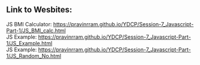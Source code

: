 <h2>Link to Wesbites:</h2>

JS BMI Calculator: https://pravinrram.github.io/YDCP/Session-7_Javascript-Part-1/JS_BMI_calc.html <br>
JS Example: https://pravinrram.github.io/YDCP/Session-7_Javascript-Part-1/JS_Example.html <br>
JS Example: https://pravinrram.github.io/YDCP/Session-7_Javascript-Part-1/JS_Random_No.html


